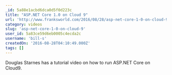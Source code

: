 ```yaml
---
_id: 5a88e1acbd6dca0d5f0d223c
title: "ASP.NET Core 1.0 on Cloud 9"
url: 'http://www.franksworld.com/2016/08/28/asp-net-core-1-0-on-cloud-9/'
category: videos
slug: 'asp-net-core-1-0-on-cloud-9'
user_id: 5a83ce59d6eb0005c4ecda2c
username: 'bill-s'
createdOn: '2016-08-28T04:10:49.000Z'
tags: []
---
```


Douglas Starnes has a tutorial video on how to run ASP.NET Core on Cloud9.
